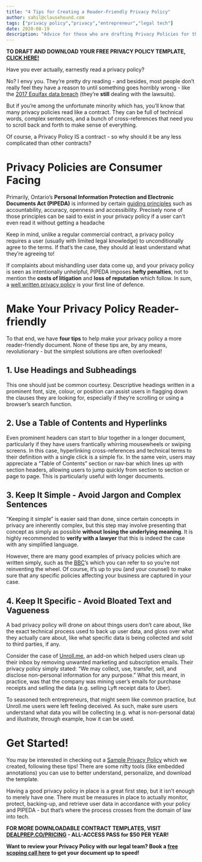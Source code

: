 ```yaml
---
title: "4 Tips for Creating a Reader-Friendly Privacy Policy"
author: sahil@clausehound.com
tags: ["privacy policy","privacy","entrepreneur","legal tech"]
date: 2020-08-19
description: "Advice for those who are drafting Privacy Policies for their companies."
---
```


**TO DRAFT AND DOWNLOAD YOUR FREE PRIVACY POLICY TEMPLATE, [CLICK HERE!](https://www.clausehound.com/legal-contract/privacy-policy26)**

Have you ever actually, earnestly read a privacy policy?

No? I envy you. They’re pretty dry reading - and besides, most people don’t really feel they have a reason to until something goes horribly wrong - like the [2017 Equifax data breach](https://www.youtube.com/watch?v=mPjgRKW_Jmk) (they’re **still** dealing with the lawsuits).

But if you’re among the unfortunate minority which has, you’ll know that many privacy policies read like a contract. They can be full of technical words, complex sentences, and a bunch of cross-references that need you to scroll back and forth to make sense of everything.

Of course, a Privacy Policy IS a contract - so why should it be any less complicated than other contracts?

# Privacy Policies are Consumer Facing

Primarily, Ontario’s **Personal Information Protection and Electronic Documents Act (PIPEDA)** is informed by certain [guiding principles](https://www.priv.gc.ca/en/privacy-topics/privacy-laws-in-canada/the-personal-information-protection-and-electronic-documents-act-pipeda/pipeda-compliance-help/guide_org/) such as accountability, accuracy, openness and accessibility. Precisely none of those principles can be said to exist in your privacy policy if a user can’t even read it without getting a headache

Keep in mind, unlike a regular commercial contract, a privacy policy requires a user (usually with limited legal knowledge) to unconditionally agree to the terms. If that’s the case, they should at least understand what they’re agreeing to!

If complaints about mishandling user data come up, and your privacy policy is seen as intentionally unhelpful, PIPEDA imposes **hefty penalties**, not to mention the **costs of litigation** and **loss of reputation** which follow. In sum, a [well written privacy policy](https://www.clausehound.com/legal-contract/privacy-policy26) is your first line of defence.

# Make Your Privacy Policy Reader-friendly

To that end, we have **four tips** to help make your privacy policy a more reader-friendly document. None of these tips are, by any means, revolutionary - but the simplest solutions are often overlooked!

## 1. Use Headings and Subheadings
This one should just be common courtesy. Descriptive headings written in a prominent font, size, colour, or position can assist users in flagging down the clauses they are looking for, especially if they’re scrolling or using a browser’s search function.

## 2. Use a Table of Contents and Hyperlinks
Even prominent headers can start to blur together in a longer document, particularly if they have users frantically whirring mousewheels or swiping screens. In this case, hyperlinking cross-references and technical terms to their definition with a single click is a simple fix. In the same vein, users may appreciate a “Table of Contents” section or nav-bar which lines up with section headers, allowing users to jump quickly from section to section or page to page. This is particularly useful with longer documents.

## 3. Keep It Simple - Avoid Jargon and Complex Sentences

“Keeping it simple” is easier said than done, since certain concepts in privacy are inherently complex, but this step may involve presenting that concept as simply as possible **without losing the underlying meaning**. It is highly recommended to **verify with a lawyer** that this is indeed the case with any simplified language.

However, there are many good examples of privacy policies which are written simply, such as the [BBC](https://www.bbc.co.uk/usingthebbc/privacy-policy/)’s which you can refer to so you’re not reinventing the wheel. Of course, it’s up to you (and your counsel) to make sure that any specific policies affecting your business are captured in your case.

## 4. Keep It Specific - Avoid Bloated Text and Vagueness

A bad privacy policy will drone on about things users don’t care about, like the exact technical process used to back up user data, and gloss over what they actually care about, like what specific data is being collected and sold to third parties, if any.

Consider the case of [Unroll.me](https://www.washingtonpost.com/news/the-switch/wp/2017/04/25/unroll-me-backlash-shows-us-exactly-whats-wrong-with-privacy-policies/), an add-on which helped users clean up their inbox by removing unwanted marketing and subscription emails. Their privacy policy simply stated: “We may collect, use, transfer, sell, and disclose non-personal information for any purpose.” What this meant, in practice, was that the company was mining user’s emails for purchase receipts and selling the data (e.g. selling Lyft receipt data to Uber).

To seasoned tech entrepreneurs, that might seem like common practice, but Unroll.me users were left feeling deceived. As such, make sure users understand what data you will be collecting (e.g. what is non-personal data) and illustrate, through example, how it can be used.

# Get Started!

You may be interested in checking out a [Sample Privacy Policy](https://www.clausehound.com/legal-contract/privacy-policy26) which we created, following these tips! There are some nifty tools (like embedded annotations) you can use to better understand, personalize, and download the template.

Having a good privacy policy in place is a great first step, but it isn’t enough to merely have one. There must be measures in place to actually monitor, protect, backing-up, and retrieve user data in accordance with your policy and PIPEDA - but that’s where the process crosses from the domain of law into tech.

**FOR MORE DOWNLOADABLE CONTRACT TEMPLATES, VISIT [DEALPREP.CO/PRICING](https://www.dealprep.co/pricing) - ALL-ACCESS PASS for $50 PER YEAR!**

**Want to review your Privacy Policy with our legal team? Book a [free scoping call here](https://www.google.com/url?q=https://calendly.com/maxmessenger/scoping-call-privacy-policy&sa=D&source=hangouts&ust=1598026113313000&usg=AFQjCNEvVAU6r2E82bxiMY7vTdHgwfxh-Q) to get your document up to speed!**
